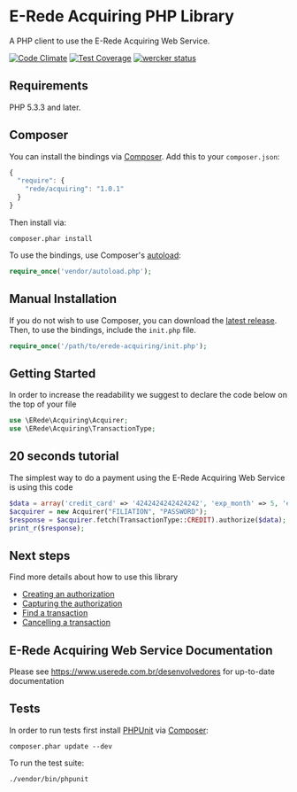 # E-Rede Acquiring PHP Library

A PHP client to use the E-Rede Acquiring Web Service.

[![Code Climate](https://codeclimate.com/repos/554cfcaa69568023f60072f4/badges/35a3e4f5871401705f63/gpa.svg)](https://codeclimate.com/repos/554cfcaa69568023f60072f4/feed)
[![Test Coverage](https://codeclimate.com/repos/554cfcaa69568023f60072f4/badges/35a3e4f5871401705f63/coverage.svg)](https://codeclimate.com/repos/554cfcaa69568023f60072f4/coverage)
[![wercker status](https://app.wercker.com/status/6e89356e294d2cfd56db18ff20d519e3/s "wercker status")](https://app.wercker.com/project/bykey/6e89356e294d2cfd56db18ff20d519e3)

## Requirements

PHP 5.3.3 and later.

## Composer

You can install the bindings via [Composer](http://getcomposer.org/). Add this to your `composer.json`:
```javascript
{
  "require": {
    "rede/acquiring": "1.0.1"
  }
}
```

Then install via:

    composer.phar install

To use the bindings, use Composer's [autoload](https://getcomposer.org/doc/00-intro.md#autoloading):
```php
require_once('vendor/autoload.php');
```
## Manual Installation

If you do not wish to use Composer, you can download the [latest release](https://github.com/hgflima/rede-acquiring/releases). Then, to use the bindings, include the `init.php` file.
```php
require_once('/path/to/erede-acquiring/init.php');
```

## Getting Started

In order to increase the readability we suggest to declare the code below on the top of your file
```php
use \ERede\Acquiring\Acquirer;
use \ERede\Acquiring\TransactionType;
```

## 20 seconds tutorial

The simplest way to do a payment using the E-Rede Acquiring Web Service is using this code
```php
$data = array('credit_card' => '4242424242424242', 'exp_month' => 5, 'exp_year' => 2015, 'amount' => '1050', 'capture' => true);
$acquirer = new Acquirer("FILIATION", "PASSWORD");
$response = $acquirer.fetch(TransactionType::CREDIT).authorize($data);
print_r($response);
```

## Next steps

Find more details about how to use this library

* [Creating an authorization](https://github.com/hgflima/rede-acquiring/blob/master/docs/authorization.md)
* [Capturing the authorization](https://github.com/hgflima/rede-acquiring/blob/master/docs/capture.md)
* [Find a transaction](https://github.com/hgflima/rede-acquiring/blob/master/docs/find.md)
* [Cancelling a transaction](https://github.com/hgflima/rede-acquiring/blob/master/docs/cancel.md)

## E-Rede Acquiring Web Service Documentation

Please see https://www.userede.com.br/desenvolvedores for up-to-date documentation

## Tests

In order to run tests first install [PHPUnit](http://packagist.org/packages/phpunit/phpunit) via [Composer](http://getcomposer.org/):

    composer.phar update --dev

To run the test suite:

    ./vendor/bin/phpunit

